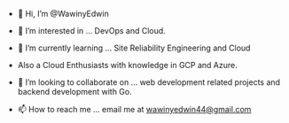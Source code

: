 - 👋 Hi, I’m @WawinyEdwin

- 👀 I’m interested in ... DevOps and Cloud.

- 🌱 I’m currently learning ... Site Reliability Engineering and Cloud

- Also a Cloud Enthusiasts with knowledge in GCP and Azure.

- 💞️ I’m looking to collaborate on ... web development related projects and backend development with Go.

- 📫 How to reach me ... email me at wawinyedwin44@gmail.com

<!---
WawinyEdwin/WawinyEdwin is a ✨ special ✨ repository because its `README.md` (this file) appears on your GitHub profile.
You can click the Preview link to take a look at your changes.
--->
